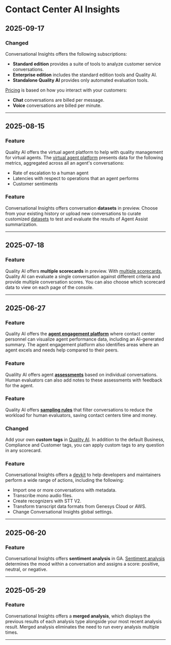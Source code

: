 # Contact Center AI Insights

## 2025-09-17

### Changed

Conversational Insights offers the following subscriptions:

* **Standard edition** provides a suite of tools to analyze customer service conversations.
* **Enterprise edition** includes the standard edition tools and Quality AI.
* **Standalone Quality AI** provides only automated evaluation tools.

[Pricing](https://cloud.google.com/contact-center/insights/docs/pricing) is based on how you interact with your customers:

* **Chat** conversations are billed per message.
* **Voice** conversations are billed per minute.

---
## 2025-08-15

### Feature

Quality AI offers the virtual agent platform to help with quality management for virtual agents. The [virtual agent platform](https://cloud.google.com/contact-center/insights/docs/virtual-agent-platform) presents data for the following metrics, aggregated across all an agent's conversations:

* Rate of escalation to a human agent
* Latencies with respect to operations that an agent performs
* Customer sentiments

### Feature

Conversational Insights offers conversation **datasets** in preview. Choose from your existing history or upload new conversations to curate customized [datasets](https://cloud.google.com/contact-center/insights/docs/datasets) to test and evaluate the results of Agent Assist summarization.

---
## 2025-07-18

### Feature

Quality AI offers **multiple scorecards** in preview. With [multiple scorecards](https://cloud.google.com/contact-center/insights/docs/qai-basics#scorecards), Quality AI can evaluate a single conversation against different criteria and provide multiple conversation scores. You can also choose which scorecard data to view on each page of the console.

---
## 2025-06-27

### Feature

Quality AI offers the [**agent engagement platform**](https://cloud.google.com/contact-center/insights/docs/agent-engagement) where contact center personnel can visualize agent performance data, including an AI-generated summary. The agent engagement platform also identifies areas where an agent excels and needs help compared to their peers.

### Feature

Qualilty AI offers agent [**assessments**](https://cloud.google.com/contact-center/insights/docs/conversation-assessments) based on individual conversations. Human evaluators can also add notes to these assessments with feedback for the agent.

### Feature

Quality AI offers [**sampling rules**](https://cloud.google.com/contact-center/insights/docs/assessment-rules) that filter conversations to reduce the workload for human evaluators, saving contact centers time and money.

### Changed

Add your own **custom tags** in [Quality AI](https://cloud.google.com/contact-center/insights/docs/qai-basics). In addition to the default Business, Compliance and Customer tags, you can apply custom tags to any question in any scorecard.

### Feature

Conversational Insights offers a [devkit](https://cloud.google.com/contact-center/insights/docs/python-library-for-developers) to help developers and maintainers perform a wide range of actions, including the following:

* Import one or more conversations with metadata.
* Transcribe mono audio files.
* Create recognizers with STT V2.
* Transform transcript data formats from Genesys Cloud or AWS.
* Change Conversational Insights global settings.

---
## 2025-06-20

### Feature

Conversational Insights offers **sentiment analysis** in GA. [Sentiment analysis](https://cloud.google.com/contact-center/insights/docs/sentiment) determines the mood within a conversation and assigns a score: positive, neutral, or negative.

---
## 2025-05-29

### Feature

Conversational Insights offers a **merged analysis**, which displays the previous results of each analysis type alongside your most recent analysis result. Merged analysis eliminates the need to run every analysis multiple times.

---

